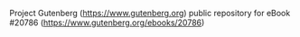 Project Gutenberg (https://www.gutenberg.org) public repository for eBook #20786 (https://www.gutenberg.org/ebooks/20786)
